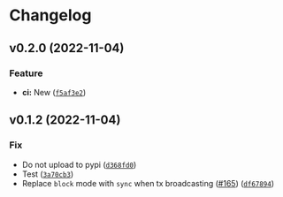 # Changelog

<!--next-version-placeholder-->

## v0.2.0 (2022-11-04)
### Feature
* **ci:** New ([`f5af3e2`](https://github.com/rnbguy/atomkraft/commit/f5af3e29eb8d21b7178292a1361dd1e3f82426c2))

## v0.1.2 (2022-11-04)
### Fix
* Do not upload to pypi ([`d368fd0`](https://github.com/rnbguy/atomkraft/commit/d368fd0d178cd881d30b29270e266b899b0a3cd3))
* Test ([`3a70cb3`](https://github.com/rnbguy/atomkraft/commit/3a70cb3ef4221f5587ced4f5ec2ab12feb99f35c))
* Replace `block` mode with `sync` when tx broadcasting ([#165](https://github.com/rnbguy/atomkraft/issues/165)) ([`df67894`](https://github.com/rnbguy/atomkraft/commit/df67894c06f1479842673e8a3f13d55b645abb4a))
